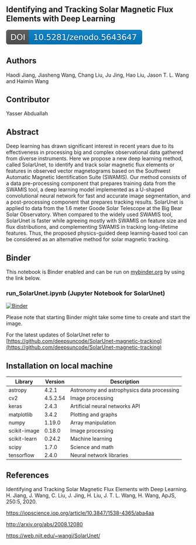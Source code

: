## Identifying and Tracking Solar Magnetic Flux Elements with Deep Learning
[![DOI](https://github.com/ccsc-tools/zenodo_icons/blob/main/icons/zenodo.5643647.svg)](https://zenodo.org/badge/latestdoi/416091196)

## Authors

Haodi Jiang, Jiasheng Wang, Chang Liu, Ju Jing, Hao Liu, Jason T. L. Wang and Haimin Wang

## Contributor
Yasser Abduallah


## Abstract

Deep learning has drawn significant interest in recent years due to its effectiveness in processing 
big and complex observational data gathered from diverse instruments. 
Here we propose a new deep learning method, called SolarUnet, 
to identify and track solar magnetic flux elements or features in observed vector
magnetograms based on the Southwest Automatic Magnetic Identification Suite (SWAMIS).
Our method consists of a data pre-processing component that prepares 
training data from the SWAMIS tool, a deep learning model implemented 
as a U-shaped convolutional neural network for fast and accurate image segmentation, 
and a post-processing component that prepares tracking results. 
SolarUnet is applied to data from the 1.6 meter Goode Solar 
Telescope at the Big Bear Solar Observatory. 
When compared to the widely used SWAMIS tool, 
SolarUnet is faster while agreeing mostly with SWAMIS on feature size and flux distributions, 
and complementing SWAMIS in tracking long-lifetime features. 
Thus, the proposed physics-guided deep learning-based tool 
can be considered as an alternative method for solar magnetic tracking.

## Binder

This notebook is Binder enabled and can be run on [mybinder.org](https://mybinder.org/) by using the link below.


### run_SolarUnet.ipynb (Jupyter Notebook for SolarUnet)
[![Binder](https://mybinder.org/badge_logo.svg)](https://mybinder.org/v2/gh/ccsc-tools/SolarUnet-magnetic-tracking/HEAD?labpath=run_SolarUnet.ipynb) 

Please note that starting Binder might take some time to create and start the image.

For the latest updates of SolarUnet refer to [https://github.com/deepsuncode/SolarUnet-magnetic-tracking](https://github.com/deepsuncode/SolarUnet-magnetic-tracking)

## Installation on local machine

|Library | Version   | Description  |
|---|---|---|
|astropy|4.2.1|Astronomy and astrophysics data processing|
|cv2| 4.5.2.54| Image processing|
| keras  | 2.4.3   |Artificial neural networks API   |
|matplotlib|3.4.2| Plotting and graphs|
|numpy| 1.19.0| Array manipulation|
|scikit-image| 0.18.0| Image processing|
|scikit-learn| 0.24.2| Machine learning|
| scipy  | 1.7.0  |Science and math   |
| tensorflow  | 2.4.0  | Neural network libraries  |

## References
Identifying and Tracking Solar Magnetic Flux Elements with Deep Learning. H. Jiang, J. Wang, C. Liu, J. Jing, H. Liu, J. T. L. Wang, H. Wang, ApJS, 250:5, 2020.

https://iopscience.iop.org/article/10.3847/1538-4365/aba4aa

http://arxiv.org/abs/2008.12080

https://web.njit.edu/~wangj/SolarUnet/
